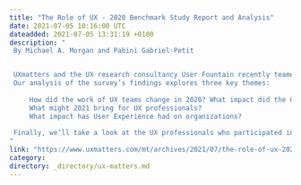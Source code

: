 ```yaml
---
title: "The Role of UX - 2020 Benchmark Study Report and Analysis"
date: 2021-07-05 10:16:00 UTC
dateadded: 2021-07-05 13:31:19 +0100
description: "
 By Michael A. Morgan and Pabini Gabriel-Petit 


 UXmatters and the UX research consultancy User Fountain recently teamed up to survey UX professionals around the world on the role of User Experience within their organization. The Role of UX: 2020 Benchmark Study explores UX roles, tools, methods, and organizational structures, as well as organizations’ various levels of UX maturity. 
 Our analysis of the survey’s findings explores three key themes: 
 
     How did the work of UX teams change in 2020? What impact did the COVID-19 pandemic have on these teams and their work? 
     What might 2021 bring for UX professionals? 
     What impact has User Experience had on organizations? 
 
 Finally, we’ll take a look at the UX professionals who participated in our survey—particularly their role within their organization—and the UX community resources on which they rely. Read More 
"
link: "https://www.uxmatters.com/mt/archives/2021/07/the-role-of-ux-2020-benchmark-study-report-and-analysis.php"
category:
directory: _directory/ux-matters.md
---
```

